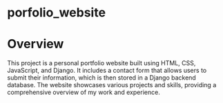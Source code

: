 # porfolio_website
# Overview
This project is a personal portfolio website built using HTML, CSS, JavaScript, and Django. It includes a contact form that allows users to submit their information, which is then stored in a Django backend database. The website showcases various projects and skills, providing a comprehensive overview of my work and experience.


